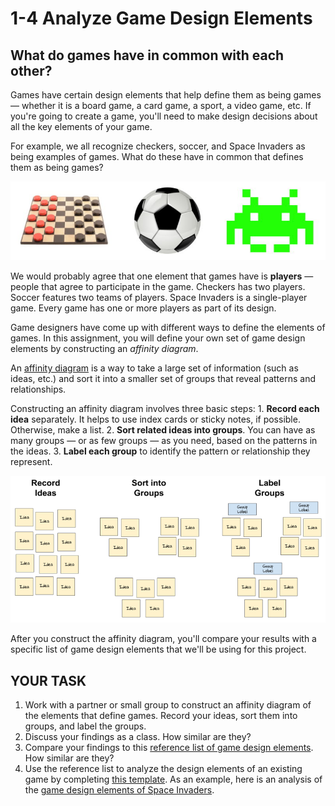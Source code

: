 # 1-4 Analyze Game Design Elements

## What do games have in common with each other?

Games have certain design elements that help define them as being games — whether it is a board game, a card game, a sport, a video game, etc. If you're going to create a game, you'll need to make design decisions about all the key elements of your game.

For example, we all recognize checkers, soccer, and Space Invaders as being examples of games. What do these have in common that defines them as being games?

![](../.gitbook/assets/checkers-soccer-invaders.jpg)

We would probably agree that one element that games have is **players** — people that agree to participate in the game. Checkers has two players. Soccer features two teams of players. Space Invaders is a single-player game. Every game has one or more players as part of its design.

Game designers have come up with different ways to define the elements of games. In this assignment, you will define your own set of game design elements by constructing an _affinity diagram_.

An [affinity diagram](https://uxdict.io/design-thinking-methods-affinity-diagrams-357bd8671ad4) is a way to take a large set of information \(such as ideas, etc.\) and sort it into a smaller set of groups that reveal patterns and relationships.

Constructing an affinity diagram involves three basic steps: 1. **Record each idea** separately. It helps to use index cards or sticky notes, if possible. Otherwise, make a list. 2. **Sort related ideas into groups**. You can have as many groups — or as few groups — as you need, based on the patterns in the ideas. 3. **Label each group** to identify the pattern or relationship they represent.

![](../.gitbook/assets/affinity-diagram-process.png)

After you construct the affinity diagram, you'll compare your results with a specific list of game design elements that we'll be using for this project.

## YOUR TASK

1. Work with a partner or small group to construct an affinity diagram of the elements that define games. Record your ideas, sort them into groups, and label the groups.
2. Discuss your findings as a class. How similar are they?
3. Compare your findings to this [reference list of game design elements](https://drive.google.com/open?id=0B8MTiM_lFG9TcjVsa21BR0FhbXc). How similar are they?
4. Use the reference list to analyze the design elements of an existing game by completing [this template](https://drive.google.com/open?id=1UP6mGoubPeGvyJ1Yn6NVKLRNdg63RakZI_W3by-EK6w). As an example, here is an analysis of the [game design elements of Space Invaders](https://drive.google.com/open?id=0B8MTiM_lFG9TOC1xVEdnSE1BbmM).

